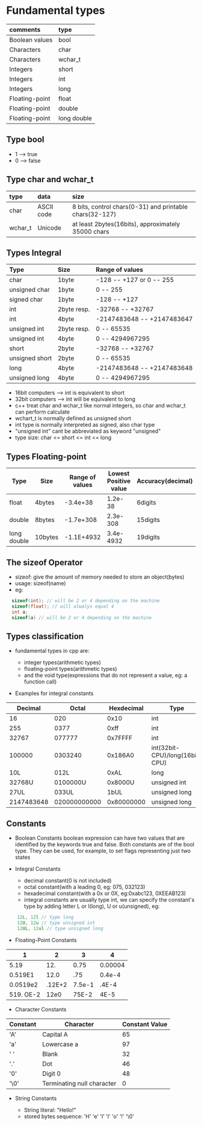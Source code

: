 Fundamental types
===

| comments       | type        |
| :------------- | :---------- |
| Boolean values | bool        |
| Characters     | char        |
| Characters     | wchar_t     |
| Integers       | short       |
| Integers       | int         |
| Integers       | long        |
| Floating-point | float       |
| Floating-point | double      |
| Floating-point | long double |

Type bool
---

* 1 --> true
* 0 --> false

Type char and wchar_t
---

| type    | data       | size                                                    |
| :------ | :--------- | :------------------------------------------------------ |
| char    | ASCII code | 8 bits, control chars(0-31) and printable chars(32-127) |
| wchar_t | Unicode    | at least 2bytes(16bits), approximately 35000 chars      |

Types Integral
---

| Type           | Size        | Range of values            |
| :------------- | :---------- | :------------------------- |
| char           | 1byte       | -128 -- +127 or 0 -- 255   |
| unsigned char  | 1byte       | 0 -- 255                   |
| signed char    | 1byte       | -128 -- +127               |
| int            | 2byte resp. | -32768 -- +32767           |
| int            | 4byte       | -2147483648 -- +2147483647 |
| unsigned int   | 2byte resp. | 0 -- 65535                 |
| unsigned int   | 4byte       | 0 -- 4294967295            |
| short          | 2byte       | -32768 -- +32767           |
| unsigned short | 2byte       | 0 -- 65535                 |
| long           | 4byte       | -2147483648 -- +2147483648 |
| unsigned long  | 4byte       | 0 -- 4294967295            |

* 16bit computers --> int is equivalent to short
* 32bit computers --> int will be equivalent to long
* c++ treat char and wchar_t like normal integers, so char and wchar_t can perform calculate
* wchart_t is normally defined as unsigned short
* int type is normally interpreted as signed, also char type
* "unsigned int" cant be abbreviated as keyword "unsigned"
* type size: char <= short <= int <= long

Types Floating-point
---

| Type        | Size    | Range of values | Lowest Positive value | Accuracy(decimal) |
| ----------- | ------- | --------------- | --------------------- | ----------------- |
| float       | 4bytes  | -3.4e+38        | 1.2e-38               | 6digits           |
| double      | 8bytes  | -1.7e+308       | 2.3e-308              | 15digits          |
| long double | 10bytes | -1.1E+4932      | 3.4e-4932             | 19digits          |

The sizeof Operator
---

* sizeof: give the amount of memory needed to store an object(bytes)
* usage: sizeof(name)
* eg:

```cpp
  sizeof(int); // will be 2 or 4 depending on the machine
  sizeof(float); // will alwalys equal 4
  int a; 
  sizeof(a) // will be 2 or 4 depending on the machine
  ```

Types classification
---

* fundamental types in cpp are:
  * integer types(arithmetic types)
  * floating-point types(arithmetic types)
  * and the void type(expressions that do not represent a value, eg: a function call)

* Examples for integral constants

| Decimal    | Octal        | Hexdecimal | Type                           |
| ---------- | ------------ | ---------- | ------------------------------ |
| 16         | 020          | 0x10       | int                            |
| 255        | 0377         | 0xff       | int                            |
| 32767      | 077777       | 0x7FFFF    | int                            |
| 100000     | 0303240      | 0x186A0    | int(32bit-CPU)/long(16bit-CPU) |
| 10L        | 012L         | 0xAL       | long                           |
| 32768U     | 0100000U     | 0x8000U    | unsigned int                   |
| 27UL       | 033UL        | 1bUL       | unsigned long                  |
| 2147483648 | 020000000000 | 0x80000000 | unsigned long                  |

Constants
---

* Boolean Constants
  boolean expression can have two values that are identified by the keywords true and
  false. Both constants are of the bool type. They can be used, for example, to set flags
  representing just two states

* Integral Constants
  * decimal constant(0 is not included)
  * octal constant(with a leading 0, eg: 075, 032123)
  * hexadecimal constant(with a 0x or 0X, eg:0xabc123, 0XEEAB123)
  * integral constants are usually type int, we can specify the constant's type by adding
    letter L or l(long), U or u(unsigned), eg:

```cpp
    12L, 12l // type long
    12U, 12u // type unsigned int
    12UL, 12ul // type unsigned long
```

* Floating-Point Constants

| 1         | 2      | 3      | 4       |
| --------- | ------ | ------ | ------- |
| 5.19      | 12.    | 0.75   | 0.00004 |
| 0.519E1   | 12.0   | .75    | 0.4e-4  |
| 0.0519e2  | .12E+2 | 7.5e-1 | .4E-4   |
| 519. OE-2 | 12e0   | 75E-2  | 4E-5    |

* Character Constants

| Constant | Character                  | Constant Value |
| -------- | -------------------------- | -------------- |
| 'A'      | Capital A                  | 65             |
| 'a'      | Lowercase a                | 97             |
| ' '      | Blank                      | 32             |
| '.'      | Dot                        | 46             |
| '0'      | Digit 0                    | 48             |
| '\0'     | Terminating null character | 0              |

* String Constants

  * String literal: "Hello!"
  * stored bytes sequence: 'H' 'e' 'l' 'l' 'o' '!' '\0'